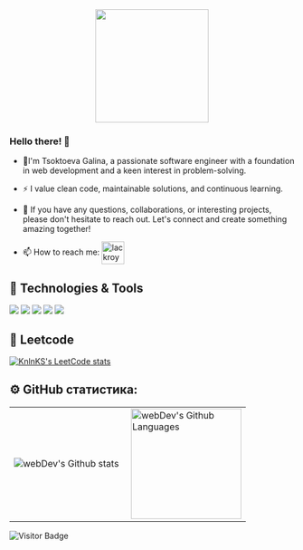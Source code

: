 <div id="header" align="center">
<img src="https://media.giphy.com/media/v1.Y2lkPTc5MGI3NjExOTdyY2FxeXl0bWs5Zjl1cHR5Mmxxa2VzcTE1aWtpejc1aWg0dWZqbSZlcD12MV9pbnRlcm5hbF9naWZfYnlfaWQmY3Q9Zw/LMcB8XospGZO8UQq87/giphy.gif" width="200"/>
</div>

### Hello there! 👋
- :telescope:I'm Tsoktoeva Galina, a passionate software engineer with a  foundation in web development and a keen interest in problem-solving.
- :zap: I value clean code, maintainable solutions, and continuous learning.

- :seedling: If you have any questions, collaborations, or interesting projects, please don't hesitate to reach out. Let's connect and create something amazing together!
- :mailbox: How to reach me: <a href="https://t.me/ga1tsok" target="blank"><img align="center" src="https://img.icons8.com/?size=512&id=oWiuH0jFiU0R&format=png" alt="lackroy" height="40" width="40" /></a>
          
## 🔧 Technologies & Tools
![](https://img.shields.io/badge/Editor-PyCharm-informational?style=flat&logo=visual-studio-code&logoColor=white&color=blue)
![](https://img.shields.io/badge/Code-Python-informational?style=flat&logo=python&logoColor=white&color=blue)
![](https://img.shields.io/badge/Code-JavaScript-informational?style=flat&logo=javascript&logoColor=white&color=blue)
![](https://img.shields.io/badge/Shell-Bash-informational?style=flat&logo=gnu-bash&logoColor=white&color=blue)
![](https://img.shields.io/badge/Tools-Docker-informational?style=flat&logo=docker&logoColor=white&color=blue)

## 🔧 Leetcode
[![KnlnKS's LeetCode stats](https://leetcode-stats-six.vercel.app/?username=GalinaTsok&theme=dark)](https://github.com/KnlnKS/leetcode-stats)

## ⚙️ GitHub статистика:

<table>
  <tr>
    <td>
      <img align="left" src="http://github-readme-streak-stats.herokuapp.com?user=GalinaTsoktoeva&theme=dark&background=000000" alt="webDev's Github stats" />
    </td>
    <td>
      <img height="195px" align="right" alt="webDev's Github Languages" src="https://github-readme-stats-sigma-five.vercel.app/api/top-langs/?username=GalinaTsoktoeva&layout=compact&theme=vision-friendly-dark" />
    </td>
  </tr>
</table>

![Visitor Badge](https://visitor-badge.laobi.icu/badge?page_id=GalinaTsoktoeva)
